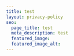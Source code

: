 ```yaml
---
title: test
layout: privacy-policy
seo:
  page_title: test
  meta_description: test
  featured_image: 
  featured_image_alt:
---
```


<script src=”https://cdn.hipaamate.com/forms/contact/api.js" data-website-id="cllpbub2z0001s601nw7poxm8"></script>
